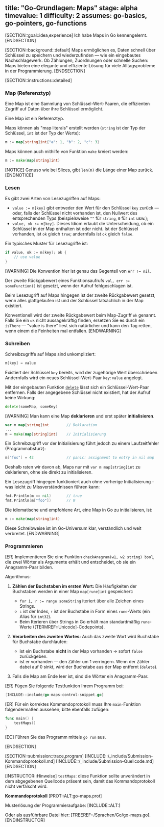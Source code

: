 title: "Go-Grundlagen: Maps"
stage: alpha
timevalue: 1
difficulty: 2
assumes: go-basics, go-pointers, go-functions
---

[SECTION::goal::idea,experience]
Ich habe Maps in Go kennengelernt.
[ENDSECTION]

[SECTION::background::default]
Maps ermöglichen es, Daten schnell über Schlüssel zu speichern und wiederzufinden — 
wie ein eingebautes Nachschlagewerk. 
Ob Zählungen, Zuordnungen oder schnelle Suchen: Maps bieten eine elegante und effiziente 
Lösung für viele Alltagsprobleme in der Programmierung.
[ENDSECTION]

[SECTION::instructions::detailed]

### Map (Referenztyp)

Eine Map ist eine Sammlung von Schlüssel-Wert-Paaren, die effizienten Zugriff auf Daten über ihre
Schlüssel ermöglicht.

Eine Map ist ein Referenztyp.

Maps können als "map literals" erstellt werden 
(`string` ist der Typ der Schlüssel, `int` ist der Typ der Werte):
```go 
m := map[string]int{"a": 1, "b": 2, "c": 3}
```

Maps können auch mithilfe von Funktion `make` kreiert werden:
```go
m := make(map[string]int)
```

[NOTICE]
Genuso wie bei Slices, gibt `len(m)` die Länge einer Map zurück.
[ENDNOTICE]


### Lesen

Es gibt zwei Arten von Lesezugriffen auf Maps:

- `value := m[key]` gibt entweder den Wert für den Schlüssel `key` zurück — oder, 
  falls der Schlüssel nicht vorhanden ist, den Nullwert des entsprechenden Typs 
  (beispielsweise `""` für `string`, `0` für `int` usw.);
- `value, ok := m[key]`. 
  Dieses Idiom erlaubt die Unterscheidung, ob ein Schlüssel in der Map enthalten ist oder nicht.
  Ist der Schlüssel vorhanden, ist `ok` gleich `true`; andernfalls ist `ok` gleich `false`.

Ein typisches Muster für Lesezugriffe ist:
```go
if value, ok := m[key]; ok {
    // use value
}
```

[WARNING]
Die Konvention hier ist genau das Gegenteil von `err != nil`.

Der zweite Rückgabewert eines Funktionsaufrufs `val, err := someFunction()`
ist gesetzt, wenn der Aufruf fehlgeschlagen ist.

Beim Lesezugriff auf Maps hingegen ist der zweite Rückgabewert gesetzt, wenn alles
glattgelaufen ist und der Schlüssel tatsächlich in der Map existiert.

Konventionell wird der zweite Rückgabewert beim Map-Zugriff `ok` genannt.
Falls Sie ein `ok` nicht aussagekräftig finden, ersetzen Sie es durch ein `isThere` —
"value is there" liest sich natürlicher und kann den Tag retten, wenn einem die
Feinheiten mal entfallen.
[ENDWARNING]


### Schreiben

Schreibzugriffe auf Maps sind unkompliziert:

```go
m[key] = value
```

Existiert der Schlüssel `key` bereits, wird der zugehörige Wert überschrieben.
Andernfalls wird ein neues Schlüssel-Wert-Paar `key:value` angelegt.

Mit der eingebauten Funktion 
[`delete`](https://pkg.go.dev/builtin#delete)
lässt sich ein Schlüssel-Wert-Paar entfernen.
Falls der angegebene Schlüssel nicht existiert, hat der Aufruf keine Wirkung:

```go
delete(someMap, someKey)
```

[WARNING]
Man kann eine Map **deklarieren** und erst später **initialisieren**.
```go
var m map[string]int        // Deklaration
...
m = make(map[string]int)    // Initialisierung
```

Ein Schreibzugriff vor der Initialisierung führt jedoch zu einem Laufzeitfehler (Programmabsturz):
```go
m["foo"] = 42               // panic: assignment to entry in nil map
```

Deshalb raten wir davon ab, Maps nur mit `var m map[string]int` zu deklarieren, 
ohne sie direkt zu initialisieren.

Ein Lesezugriff hingegen funktioniert auch ohne vorherige Initialisierung – was leicht zu 
Missverständnissen führen kann:
```go
fmt.Println(m == nil)       // true
fmt.Println(m["foo"])       // 0
```

Die idiomatische und empfohlene Art, eine Map in Go zu initialisieren, ist:

```go
m := make(map[string]int)
```

Diese Schreibweise ist im Go-Universum klar, verständlich und weit verbreitet.
[ENDWARNING]


### Programmieren

[ER] Implementieren Sie eine Funktion `checkAnagram(w1, w2 string) bool`, die zwei Wörter als 
Argumente erhält und entscheidet, ob sie ein Anagramm-Paar bilden.

Algorithmus:

1. **Zählen der Buchstaben im ersten Wort:**
   Die Häufigkeiten der Buchstaben werden in einer Map `map[rune]int` gespeichert:
    - `for i, r := range someString` iteriert über alle Zeichen eines Strings.
    - `i` ist der Index, `r` ist der Buchstabe in Form eines `rune`-Werts (ein Alias für `int32`).
    - Beim Iterieren über Strings in Go erhält man standardmäßig `rune`-Werte 
      ([TERMREF::Unicode]-Codepoints).

2. **Verarbeiten des zweiten Wortes:** 
   Auch das zweite Wort wird Buchstabe für Buchstabe durchlaufen:
    - ist ein Buchstabe **nicht** in der Map vorhanden -> sofort `false` zurückgeben.
    - ist er vorhanden — den Zähler um 1 verringern.
      Wenn der Zähler dabei auf 0 sinkt, wird der Buchstabe aus der Map entfernt (`delete`).

3. Falls die Map am Ende leer ist, sind die Wörter ein Anagramm-Paar.

[ER] Fügen Sie folgende Testfunktion Ihrem Programm bei:

```go
[INCLUDE::include/go-maps-control-snippet.go]
```

[ER] Für ein korrektes Kommandoprotokoll muss Ihre `main`-Funktion folgendermaßen aussehen;
bitte ebenfalls zufügen:

```go
func main() {
    testMaps()
}
```

[EC] Führen Sie das Programm mittels `go run` aus.

<!-- time estimate: 30 min -->
[ENDSECTION]

[SECTION::submission::trace,program]
[INCLUDE::/_include/Submission-Kommandoprotokoll.md]
[INCLUDE::/_include/Submission-Quellcode.md]
[ENDSECTION]

[INSTRUCTOR::Hinweise]
`testMaps`:
diese Funktion sollte unverändert in dem abgegebenen Quellcode präsent sein,
damit das Kommandoprotokoll nicht verfälscht wird.

**Kommandoprotokoll**
[PROT::ALT:go-maps.prot]


Musterlösung der Programmieraufgabe: 
[INCLUDE::ALT:]

Oder als ausführbare Datei hier:
[TREEREF::/Sprachen/Go/go-maps.go].
[ENDINSTRUCTOR]
